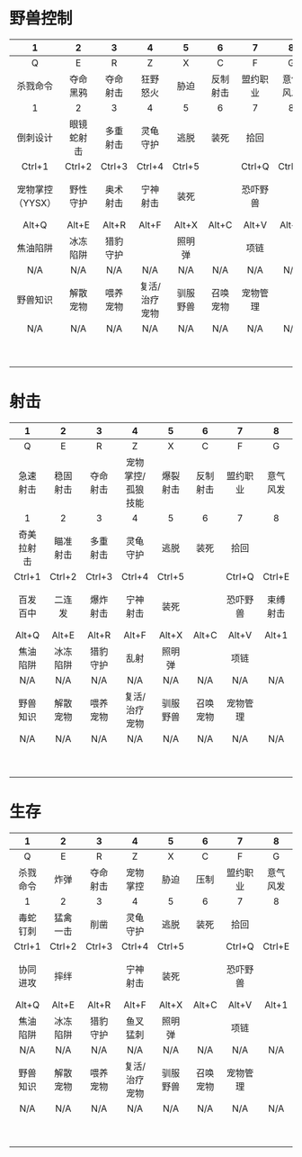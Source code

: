 # 野兽控制
| 1 | 2 | 3 | 4 | 5 | 6 | 7 | 8 | 9 | 10 | 11 | 12 |
|:-:|:-:|:-:|:-:|:-:|:-:|:-:|:-:|:-:|:-:|:-:|:-:|
| Q | E | R | Z | X | C | F | G | V | Ctrl+F | Ctrl+G | Ctrl+V |
| 杀戮命令 | 夺命黑鸦 | 夺命射击 | 狂野怒火 | 胁迫 | 反制射击 | 盟约职业 | 意气风发 | 饰品1 | 盟约通用 |  | 饰品2 |
| 1 | 2 | 3 | 4 | 5 | 6 | 7 | 8 | 9 | 0 | - | = |
| 倒刺设计 | 眼镜蛇射击 | 多重射击 | 灵龟守护 | 逃脱 | 装死 | 拾回 |  |  |  |  |  |
| Ctrl+1 | Ctrl+2 | Ctrl+3 | Ctrl+4 | Ctrl+5 |  | Ctrl+Q | Ctrl+E | Ctrl+R | Ctrl+Z | Ctrl+X | Ctrl+C |
| 宠物掌控（YYSX） | 野性守护 | 奥术射击 | 宁神射击 | 装死 |  | 恐吓野兽 |  | 震荡射击 | 复活/治疗宠物 | 误导 | 种族技能 |
| Alt+Q | Alt+E | Alt+R | Alt+F | Alt+X | Alt+C | Alt+V | Alt+1 | Alt+2 | Alt+3 | Alt+4 | Alt+5 |
| 焦油陷阱 | 冰冻陷阱 | 猎豹守护 |  | 照明弹 |  | 项链 |  |  | 猎人印记 | 野兽之眼 | 鹰眼术 |
| N/A | N/A | N/A | N/A | N/A | N/A | N/A | N/A | N/A | N/A | N/A | N/A |
| 野兽知识 | 解散宠物 | 喂养宠物 | 复活/治疗宠物 | 驯服野兽 | 召唤宠物 | 宠物管理 |  |  |  |  | 烟花 |
| N/A | N/A | N/A | N/A | N/A | N/A | N/A | N/A | N/A | N/A | N/A | N/A |
|  |  |  |  |  |  |  |  |  |  |  | 未用天赋 |

# 射击
| 1 | 2 | 3 | 4 | 5 | 6 | 7 | 8 | 9 | 10 | 11 | 12 |
|:-:|:-:|:-:|:-:|:-:|:-:|:-:|:-:|:-:|:-:|:-:|:-:|
| Q | E | R | Z | X | C | F | G | V | Ctrl+F | Ctrl+G | Ctrl+V |
| 急速射击 | 稳固射击 | 夺命射击 | 宠物掌控/孤狼技能 | 爆裂射击 | 反制射击 | 盟约职业 | 意气风发 | 饰品1 | 盟约通用 |  | 饰品2 |
| 1 | 2 | 3 | 4 | 5 | 6 | 7 | 8 | 9 | 0 | - | = |
| 奇美拉射击 | 瞄准射击 | 多重射击 | 灵龟守护 | 逃脱 | 装死 | 拾回 |  |  |  |  |  |
| Ctrl+1 | Ctrl+2 | Ctrl+3 | Ctrl+4 | Ctrl+5 |  | Ctrl+Q | Ctrl+E | Ctrl+R | Ctrl+Z | Ctrl+X | Ctrl+C |
| 百发百中 | 二连发 | 爆炸射击 | 宁神射击 | 装死 |  | 恐吓野兽 | 束缚射击 | 震荡射击 | 复活/治疗宠物 | 误导 | 种族技能 |
| Alt+Q | Alt+E | Alt+R | Alt+F | Alt+X | Alt+C | Alt+V | Alt+1 | Alt+2 | Alt+3 | Alt+4 | Alt+5 |
| 焦油陷阱 | 冰冻陷阱 | 猎豹守护 | 乱射 | 照明弹 |  | 项链 |  |  | 猎人印记 | 野兽之眼 | 鹰眼术 |
| N/A | N/A | N/A | N/A | N/A | N/A | N/A | N/A | N/A | N/A | N/A | N/A |
| 野兽知识 | 解散宠物 | 喂养宠物 | 复活/治疗宠物 | 驯服野兽 | 召唤宠物 | 宠物管理 |  |  |  |  | 烟花 |
| N/A | N/A | N/A | N/A | N/A | N/A | N/A | N/A | N/A | N/A | N/A | N/A |
|  |  |  |  |  |  |  |  |  |  |  | 未用天赋 |

# 生存
| 1 | 2 | 3 | 4 | 5 | 6 | 7 | 8 | 9 | 10 | 11 | 12 |
|:-:|:-:|:-:|:-:|:-:|:-:|:-:|:-:|:-:|:-:|:-:|:-:|
| Q | E | R | Z | X | C | F | G | V | Ctrl+F | Ctrl+G | Ctrl+V |
| 杀戮命令 | 炸弹 | 夺命射击 | 宠物掌控 | 胁迫 | 压制 | 盟约职业 | 意气风发 | 饰品1 | 盟约通用 |  | 饰品2 |
| 1 | 2 | 3 | 4 | 5 | 6 | 7 | 8 | 9 | 0 | - | = |
| 毒蛇钉刺 | 猛禽一击 | 削凿 | 灵龟守护 | 逃脱 | 装死 | 拾回 |  |  |  |  |  |
| Ctrl+1 | Ctrl+2 | Ctrl+3 | Ctrl+4 | Ctrl+5 |  | Ctrl+Q | Ctrl+E | Ctrl+R | Ctrl+Z | Ctrl+X | Ctrl+C |
| 协同进攻 | 摔绊 |  | 宁神射击 | 装死 |  | 恐吓野兽 |  | 雄鹰守护 | 复活/治疗宠物 | 误导 | 种族技能 |
| Alt+Q | Alt+E | Alt+R | Alt+F | Alt+X | Alt+C | Alt+V | Alt+1 | Alt+2 | Alt+3 | Alt+4 | Alt+5 |
| 焦油陷阱 | 冰冻陷阱 | 猎豹守护 | 鱼叉猛刺 | 照明弹 |  | 项链 |  |  | 猎人印记 | 野兽之眼 | 鹰眼术 |
| N/A | N/A | N/A | N/A | N/A | N/A | N/A | N/A | N/A | N/A | N/A | N/A |
| 野兽知识 | 解散宠物 | 喂养宠物 | 复活/治疗宠物 | 驯服野兽 | 召唤宠物 | 宠物管理 |  |  | 奥术射击 | 稳固射击 | 烟花 |
| N/A | N/A | N/A | N/A | N/A | N/A | N/A | N/A | N/A | N/A | N/A | N/A |
|  |  |  |  |  |  |  |  |  |  |  | 未用天赋 |